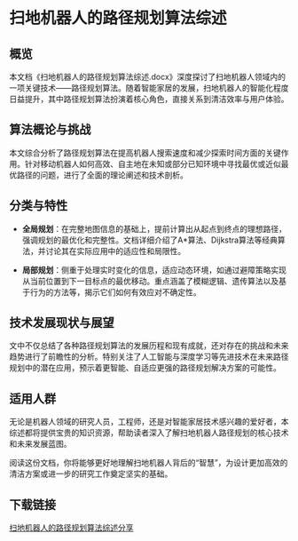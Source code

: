 # 扫地机器人的路径规划算法综述

## 概览

本文档《扫地机器人的路径规划算法综述.docx》深度探讨了扫地机器人领域内的一项关键技术——路径规划算法。随着智能家居的发展，扫地机器人的智能化程度日益提升，其中路径规划算法扮演着核心角色，直接关系到清洁效率与用户体验。

## 算法概论与挑战

本文综合分析了路径规划算法在提高机器人搜索速度和减少探索时间方面的关键作用。针对移动机器人如何高效、自主地在未知或部分已知环境中寻找最优或近似最优路径的问题，进行了全面的理论阐述和技术剖析。

## 分类与特性

- **全局规划**：在完整地图信息的基础上，提前计算出从起点到终点的理想路径，强调规划的最优化和完整性。文档详细介绍了A*算法、Dijkstra算法等经典算法，并讨论其在实际应用中的适应性和局限性。

- **局部规划**：侧重于处理实时变化的信息，适应动态环境，如通过避障策略实现从当前位置到下一目标点的最优移动。重点涵盖了模糊逻辑、遗传算法以及基于行为的方法等，揭示它们如何有效应对不确定性。

## 技术发展现状与展望

文中不仅总结了各种路径规划算法的发展历程和现有成就，还对存在的挑战和未来趋势进行了前瞻性的分析。特别关注了人工智能与深度学习等先进技术在未来路径规划中的潜在应用，预示着更智能、自适应更强的路径规划解决方案的可能性。

## 适用人群

无论是机器人领域的研究人员，工程师，还是对智能家居技术感兴趣的爱好者，本综述都将提供宝贵的知识资源，帮助读者深入了解扫地机器人路径规划的核心技术和未来发展蓝图。

阅读这份文档，你将能够更好地理解扫地机器人背后的“智慧”，为设计更加高效的清洁方案或进一步的研究工作奠定坚实的基础。

## 下载链接

[扫地机器人的路径规划算法综述分享](https://pan.quark.cn/s/26d59de71699)